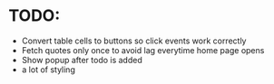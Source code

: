 # TODO:

- Convert table cells to buttons so click events work correctly
- Fetch quotes only once to avoid lag everytime home page opens
- Show popup after todo is added
- a lot of styling
